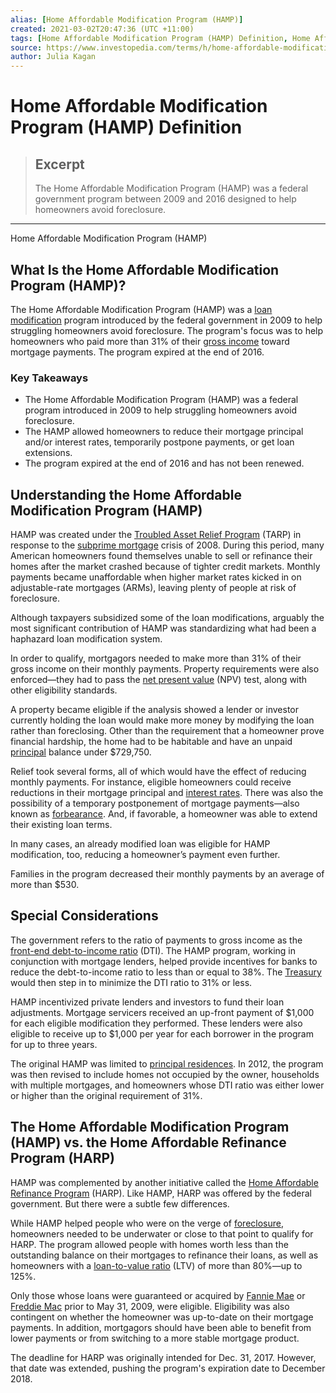 ```yaml
---
alias: [Home Affordable Modification Program (HAMP)]
created: 2021-03-02T20:47:36 (UTC +11:00)
tags: [Home Affordable Modification Program (HAMP) Definition, Home Affordable Modification Program (HAMP)]
source: https://www.investopedia.com/terms/h/home-affordable-modification-program.asp
author: Julia Kagan
---
```


# Home Affordable Modification Program (HAMP) Definition

> ## Excerpt
> The Home Affordable Modification Program (HAMP) was a federal government program between 2009 and 2016 designed to help homeowners avoid foreclosure.

---

Home Affordable Modification Program (HAMP)
## What Is the Home Affordable Modification Program (HAMP)?

The Home Affordable Modification Program (HAMP) was a [loan modification](https://www.investopedia.com/terms/l/loan_modification.asp) program introduced by the federal government in 2009 to help struggling homeowners avoid foreclosure. The program's focus was to help homeowners who paid more than 31% of their [gross income](https://www.investopedia.com/terms/g/grossincome.asp) toward mortgage payments. The program expired at the end of 2016.

### Key Takeaways

-   The Home Affordable Modification Program (HAMP) was a federal program introduced in 2009 to help struggling homeowners avoid foreclosure.
-   The HAMP allowed homeowners to reduce their mortgage principal and/or interest rates, temporarily postpone payments, or get loan extensions.
-   The program expired at the end of 2016 and has not been renewed.

## Understanding the Home Affordable Modification Program (HAMP)

HAMP was created under the [Troubled Asset Relief Program](https://www.investopedia.com/terms/t/troubled-asset-relief-program-tarp.asp) (TARP) in response to the [subprime mortgage](https://www.investopedia.com/terms/s/subprime_mortgage.asp) crisis of 2008. During this period, many American homeowners found themselves unable to sell or refinance their homes after the market crashed because of tighter credit markets. Monthly payments became unaffordable when higher market rates kicked in on adjustable-rate mortgages (ARMs), leaving plenty of people at risk of foreclosure.

Although taxpayers subsidized some of the loan modifications, arguably the most significant contribution of HAMP was standardizing what had been a haphazard loan modification system.

In order to qualify, mortgagors needed to make more than 31% of their gross income on their monthly payments. Property requirements were also enforced—they had to pass the [net present value](https://www.investopedia.com/terms/n/npv.asp) (NPV) test, along with other eligibility standards.

A property became eligible if the analysis showed a lender or investor currently holding the loan would make more money by modifying the loan rather than foreclosing. Other than the requirement that a homeowner prove financial hardship, the home had to be habitable and have an unpaid [principal](https://www.investopedia.com/terms/p/principal.asp) balance under $729,750.

Relief took several forms, all of which would have the effect of reducing monthly payments. For instance, eligible homeowners could receive reductions in their mortgage principal and [interest rates](https://www.investopedia.com/terms/i/interestrate.asp). There was also the possibility of a temporary postponement of mortgage payments—also known as [forbearance](https://www.investopedia.com/terms/f/forbearance.asp). And, if favorable, a homeowner was able to extend their existing loan terms.

In many cases, an already modified loan was eligible for HAMP modification, too, reducing a homeowner’s payment even further.

Families in the program decreased their monthly payments by an average of more than $530.

## Special Considerations

The government refers to the ratio of payments to gross income as the [front-end debt-to-income ratio](https://www.investopedia.com/terms/f/front-end-debt-to-income-ratio.asp) (DTI). The HAMP program, working in conjunction with mortgage lenders, helped provide incentives for banks to reduce the debt-to-income ratio to less than or equal to 38%. The [Treasury](https://www.investopedia.com/terms/u/ustreasury.asp) would then step in to minimize the DTI ratio to 31% or less. 

HAMP incentivized private lenders and investors to fund their loan adjustments. Mortgage servicers received an up-front payment of $1,000 for each eligible modification they performed. These lenders were also eligible to receive up to $1,000 per year for each borrower in the program for up to three years.

The original HAMP was limited to [principal residences](https://www.investopedia.com/terms/p/principalresidence.asp). In 2012, the program was then revised to include homes not occupied by the owner, households with multiple mortgages, and homeowners whose DTI ratio was either lower or higher than the original requirement of 31%.

## The Home Affordable Modification Program (HAMP) vs. the Home Affordable Refinance Program (HARP)

HAMP was complemented by another initiative called the [Home Affordable Refinance Program](https://www.investopedia.com/terms/h/home-affordable-refinance-program-harp.asp) (HARP). Like HAMP, HARP was offered by the federal government. But there were a subtle few differences.

While HAMP helped people who were on the verge of [foreclosure](https://www.investopedia.com/terms/f/foreclosure.asp), homeowners needed to be underwater or close to that point to qualify for HARP. The program allowed people with homes worth less than the outstanding balance on their mortgages to refinance their loans, as well as homeowners with a [loan-to-value ratio](https://www.investopedia.com/terms/l/loantovalue.asp) (LTV) of more than 80%—up to 125%.

Only those whose loans were guaranteed or acquired by [Fannie Mae](https://www.investopedia.com/mortgage/fannie-mae-loans/) or [Freddie Mac](https://www.investopedia.com/terms/f/freddiemac.asp) prior to May 31, 2009, were eligible. Eligibility was also contingent on whether the homeowner was up-to-date on their mortgage payments. In addition, mortgagors should have been able to benefit from lower payments or from switching to a more stable mortgage product.

The deadline for HARP was originally intended for Dec. 31, 2017. However, that date was extended, pushing the program's expiration date to December 2018.
